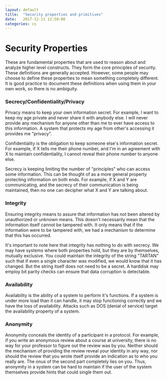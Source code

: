 ```yaml
---
layout: default
title:  "Security properties and primitives"
date:   2017-12-11 12:50:00
categories: cs
---
```


# Security Properties
These are fundamental properties that are used to reason about and analyze higher level constructs. They form the core
principles of security. These definitions are generally accepted. However, some people may choose to define these properties
to mean something completely different. It is good practice to document these definitions when using them in your own work, 
so there is no ambiguity.

### Secrecy/Confidentiality/Privacy
Privacy means to keep your own information secret. For example, I want to keep my age private and never share it with anybody
else. I will never provide any mechanism for anyone other than me to ever have access to this information. A 
system that protects my age from other's accessing it provides me "privacy".

Confidentiality is the obligation to keep someone else's information secret. For example, if X tells me their phone number,
and I'm in an agreement with X to maintain confidentiality, I cannot reveal their phone number to anyone else.

Secrecy is keeping limiting the number of "principles" who can access some information. This can be thought of as a more general
property protecting information on both ends. For example, if X and Y are communicating, and the secrecy of their communication
is being maintained, then no one can decipher what X and Y are talking about.

### Integrity
Ensuring integrity means to assure that information has not been altered by unauthorized or unknown means. This doesn't necessarily
mean that the information itself cannot be tampered with. It only means that if the information were to be tampered with, we had a
mechanism to determine that this has occurred.

It's important to note here that integrity has nothing to do with secrecy. We may have systems where both properties hold, but
they are by themselves, mutually exclusive. You could maintain the integrity of the string "TARTAN" such that if even a single
character was modified, we would know that it has changed. But the string itself does not need to be a secret. A harddisk may
employ bit parity checks can ensure that data corruption is detectable.

### Availability
Availability is the ability of a system to perform it's functions. If a system is under more load than it can handle, it may
stop functioning correctly and we have the loss of availability. Attacks such as DOS (denial of service) target the availability
property of a system.

### Anonymity
Anonymity conceals the identity of a participant in a protocol. For example, if you write an anonymous review about a course
at university, there is no way for your professor to figure out the review was by you. Neither should the mechanism of providing
the review reveal your identity in any way, nor should the review that you wrote itself provide an indication as to who you really
are. The onus of the second part completely lies on you. Thus, anonymity in a system can be hard to maintain if the user of the
system themselves provide hints that could single them out.
